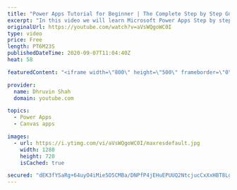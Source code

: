 ```yaml
---
title: "Power Apps Tutorial for Beginner | The Complete Step by Step Guide to start Power Apps Canvas App"
excerpt: "In this video we will learn Microsoft Power Apps Step by step. The series is dedicated for Microsoft Power Apps Beginners. This is the complete start to end Tutorial series for Beginners in Power Apps.  The entire tech series is best resource for Power Apps Beginners Tutorial from Start to End with Real"
originalUrl: https://youtube.com/watch?v=aVsWQgoWC0I
type: video
price: Free
length: PT6M23S
publishedDateTime: 2020-09-07T11:04:40Z
heat: 58

featuredContent: "<iframe width=\"800\" height=\"500\" frameborder=\"0\" src=\"https://www.youtube.com/embed/aVsWQgoWC0I\" allow=\"accelerometer; autoplay; encrypted-media; gyroscope; picture-in-picture\" allowfullscreen></iframe>"

provider:
  name: Dhruvin Shah
  domain: youtube.com

topics:
  - Power Apps
  - Canvas apps

images:
  - url: https://i.ytimg.com/vi/aVsWQgoWC0I/maxresdefault.jpg
    width: 1280
    height: 720
    isCached: true

secured: "dEK3fYSaRg+64uyO4iMie5O5CMBa/DNPfP4jEHuEPUUQ2NtcjucCxXxHBT8Lg34na2zHScPGPTjCwljkoPKDtgJgng0oM5lrFzxdDGyXZwwJ96ptcr8XRTgLR8ah82wof1jMfiMF+Qi6a6y5GSzGdCqcB3/xabcxifGd3HNIsGjtm6Rif5TyqM+EYU31yPG9SK74B6JWkfmIw+64JZbA027V+SgI2ZVIJNSIHu6YkTE9WEoDQkhRSG0YObgrW7m2c1R+Kl1m7dYnIsjAa513LrXaI0pls4L0psASFCTcp9S/14JeJKDS9ZDx0r3w+e6cQL7g2xmMpiU10E69g08aS4kPBwGRtB0L5QEhQZy2UFJ3XyAn4Vanp0eFPP9Yp+nhR8iXSjpyA5LjB6M3xtXR/tomj6UZLLplynWUqEdVPnI=;/R8R8tlSjGRiAw105Bek8w=="
---
```


